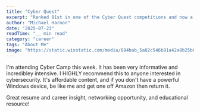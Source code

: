 ```yaml
---
title: "Cyber Quest"
excerpt: "Ranked 81st in one of the Cyber Quest competitions and now a member of USCC!"
author: "Michael Haroon"
date: "2025-07-23"
readTime: "__ min read"
category: "career"
tags: "About Me"
image: "https://static.wixstatic.com/media/684bab_5a02c546b81a42a8b25b642a13b18447~mv2.png/v1/fill/w_382,h_128,al_c,q_85,usm_0.66_1.00_0.01,enc_avif,quality_auto/684bab_5a02c546b81a42a8b25b642a13b18447~mv2.png"
---
```


I'm attending Cyber Camp this week. It has been very informative and incredibley intensive. I HIGHLY recommend this to anyone interested in cybersecurity. It's affordable content, and if you don't have a powerful Windows device, be like me and get one off Amazon then return it.

Great resume and career insight, networking opportunity, and educational resource!